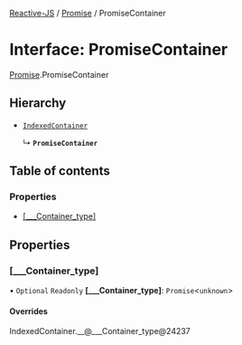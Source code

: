[Reactive-JS](../README.md) / [Promise](../modules/Promise.md) / PromiseContainer

# Interface: PromiseContainer

[Promise](../modules/Promise.md).PromiseContainer

## Hierarchy

- [`IndexedContainer`](types.IndexedContainer.md)

  ↳ **`PromiseContainer`**

## Table of contents

### Properties

- [[\_\_\_Container\_type]](Promise.PromiseContainer.md#[___container_type])

## Properties

### [\_\_\_Container\_type]

• `Optional` `Readonly` **[\_\_\_Container\_type]**: `Promise`<`unknown`\>

#### Overrides

IndexedContainer.\_\_@\_\_\_Container\_type@24237
